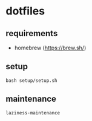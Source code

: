 # dotfiles

## requirements

 * homebrew (https://brew.sh/)

## setup

    bash setup/setup.sh

## maintenance

    laziness-maintenance

